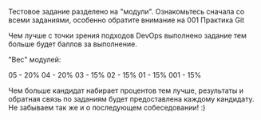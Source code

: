Тестовое задание разделено на "модули". Ознакомьтесь сначала со всеми заданиями, особенно обратите внимание на 001 Практика Git

Чем лучше с точки зрения подходов DevOps выполнено задание тем больше будет баллов за выполнение.

"Вес" модулей:

05 - 20%
04 - 20%
03 - 15%
02 - 15%
01 - 15%
001 - 15%

Чем больше кандидат набирает процентов тем лучше, результаты и обратная связь по заданиям будет предоставлена каждому кандидату. Не забываем так же и о последующем собеседовании! :)
